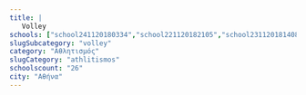 ```yaml
---
title: |
   Volley
schools: ["school241120180334","school221120182105","school231120181408","school171120181144","school161120181744","school181120180124","school191120181758","school171120181827","school211120181632","school221120181100","school151120182120","school151120182134","school201120182232","school231120181422","school151120182217","school161120181256","school171120181158","school211120181256","school271120180208","school191120181715","school151120182300","school271120180334","school021220181841","school021220181700","school021220180905","school231120180656"]
slugSubcategory: "volley"
category: "Αθλητισμός"
slugCategory: "athlitismos"
schoolscount: "26"
city: "Αθήνα"
---
```


